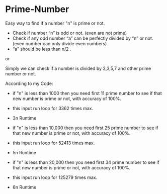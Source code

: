 # Prime-Number

Easy way to find if a number "n" is prime or not.

- Check if number “n” is odd or not. (even are not prime)
- Check if any odd number “a” can be perfectly divided by “n” or not. (even number can only divide even numbers)
- “a” should be less than n/2 .

or

Simply we can check if a number is divided by 2,3,5,7 and other prime number or not.

According to my Code:

- if "n" is less than 1000 then you need first 11 prime number to see if that new number is prime or not, with accuracy of 100%.
- this input run loop for 3362 times max.
- 3n Runtime

- if "n" is less than 10,000 then you need first 25 prime number to see if that new number is prime or not, with accuracy of 100%.
- this input run loop for 52413 times max.
- 5n Runtime

- if "n" is less than 20,000 then you need first 34 prime number to see if that new number is prime or not, with accuracy of 100%.
- this input run loop for 125279 times max.
- 6n Runtime
